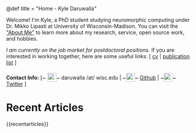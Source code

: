 @def title = "Home - Kyle Daruwalla"

Welcome! I'm Kyle, a PhD student studying neuromorphic computing under Dr. Mikko Lipasti at University of Wisconsin-Madison. You can visit the ["About Me"](/about) to learn more about my research, service, open source work, and hobbies.

_I am currently on the job market for postdoctoral positions._ If you are interested in working together, here are some useful links:
[ [cv](/assets/cv.pdf) | [publication list](/publications) ]

**Contact Info:** [~~~<img src="https://img.icons8.com/doodle/48/000000/new-post.png" style="width:24px;height:24px;position: relative; top: 6px; padding-left: 5px" >~~~ daruwalla /at/ wisc.edu | ~~~<img src="/assets/github.svg" style="width:24px;height:24px;position: relative; top: 6px; padding-left: 0px">~~~ [Github](https://github.com/darsnack) | ~~~<img src="/assets/twitter.svg" style="width:24px;height:24px;position: relative; top: 6px; padding-left: 0px">~~~ [Twitter](https://twitter.com/darsnack)  ]

# Recent Articles

{{recentarticles}}
